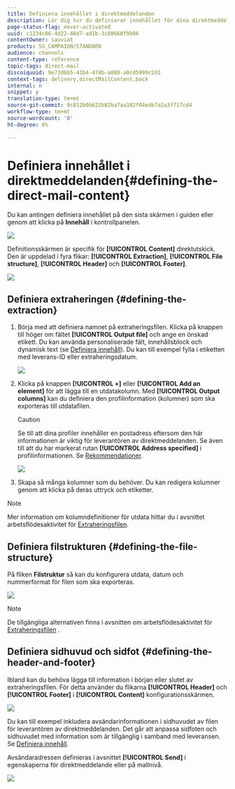 ```yaml
---
title: Definiera innehållet i direktmeddelanden
description: Lär dig hur du definierar innehållet för dina direktmeddelanden.
page-status-flag: never-activated
uuid: c1234c06-4d22-46d7-ad1b-3c88660f9b06
contentOwner: sauviat
products: SG_CAMPAIGN/STANDARD
audience: channels
content-type: reference
topic-tags: direct-mail
discoiquuid: 9e73d6b5-41b4-474b-a880-a0cd5999c2d1
context-tags: delivery,directMailContent,back
internal: n
snippet: y
translation-type: tm+mt
source-git-commit: 9c812b0b622b82ba7aa382f04edb7a2a3f717cd4
workflow-type: tm+mt
source-wordcount: '0'
ht-degree: 0%

---
```



# Definiera innehållet i direktmeddelanden{#defining-the-direct-mail-content}

Du kan antingen definiera innehållet på den sista skärmen i guiden eller genom att klicka på **Innehåll** i kontrollpanelen.

![](assets/direct_mail_6.png)

Definitionsskärmen är specifik för **[!UICONTROL Content]** direktutskick.  Den är uppdelad i fyra flikar: **[!UICONTROL Extraction]**, **[!UICONTROL File structure]**, **[!UICONTROL Header]** och **[!UICONTROL Footer]**.

![](assets/direct_mail_11.png)

## Definiera extraheringen {#defining-the-extraction}

1. Börja med att definiera namnet på extraheringsfilen.  Klicka på knappen till höger om fältet **[!UICONTROL Output file]** och ange en önskad etikett.  Du kan använda personaliserade fält, innehållsblock och dynamisk text (se [Definiera innehåll](../../designing/using/personalization.md#example-email-personalization)).  Du kan till exempel fylla i etiketten med leverans-ID eller extraheringsdatum.

   ![](assets/direct_mail_12.png)

1. Klicka på knappen **[!UICONTROL +]** eller **[!UICONTROL Add an element]** för att lägga till en utdatakolumn.  Med **[!UICONTROL Output columns]** kan du definiera den profilinformation (kolumner) som ska exporteras till utdatafilen.

   >[!CAUTION]
   >
   >Se till att dina profiler innehåller en postadress eftersom den här informationen är viktig för leverantören av direktmeddelanden.  Se även till att du har markerat rutan **[!UICONTROL Address specified]** i profilinformationen.  Se [Rekommendationer](../../channels/using/about-direct-mail.md#recommendations).

   ![](assets/direct_mail_13.png)

1. Skapa så många kolumner som du behöver.  Du kan redigera kolumner genom att klicka på deras uttryck och etiketter.

>[!NOTE]
>
>Mer information om kolumndefinitioner för utdata hittar du i avsnittet arbetsflödesaktivitet för [Extraheringsfilen](../../automating/using/extract-file.md).

## Definiera filstrukturen {#defining-the-file-structure}

På fliken **Filstruktur** så kan du konfigurera utdata, datum och nummerformat för filen som ska exporteras.

![](assets/direct_mail_14.png)

>[!NOTE]
>
>De tillgängliga alternativen finns i avsnitten om arbetsflödesaktivitet för [Extraheringsfilen](../../automating/using/extract-file.md) .

## Definiera sidhuvud och sidfot {#defining-the-header-and-footer}

Ibland kan du behöva lägga till information i början eller slutet av extraheringsfilen.  För detta använder du flikarna **[!UICONTROL Header]** och **[!UICONTROL Footer]** i **[!UICONTROL Content]** konfigurationsskärmen.

![](assets/direct_mail_7.png)

Du kan till exempel inkludera avsändarinformationen i sidhuvudet av filen för leverantören av direktmeddelanden.  Det går att anpassa sidfoten och sidhuvudet med information som är tillgänglig i samband med leveransen.  Se [Definiera innehåll](../../designing/using/personalization.md#example-email-personalization).

Avsändaradressen definieras i avsnittet **[!UICONTROL Send]** i egenskaperna för direktmeddelande eller på mallnivå.

![](assets/direct_mail_24.png)

